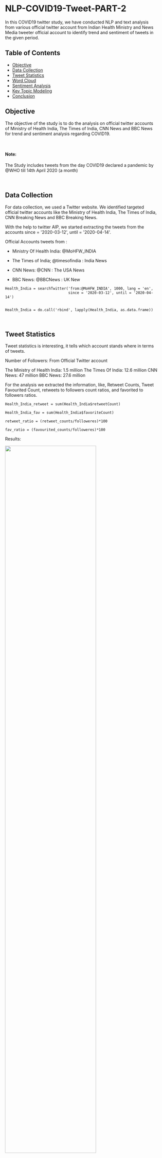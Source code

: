 # NLP-COVID19-Tweet-PART-2
In this COVID19 twitter study, we have conducted NLP and text analysis from various official twitter account from Indian Health Ministry and News Media tweeter official account to identify trend and sentiment of tweets in the given period. 


## Table of Contents

- [Objective](#objective)
- [Data Collection](#data-collection)
- [Tweet Statistics](#tweet-statisitcs)
- [Word Cloud](#word-cloud)
- [Sentiment Analysis](#sentiment-analysis)
- [Key Topic Modeling](#key-topic-modeling)
- [Conclusion](#conclusion)

## Objective
The objective of the study is to do the analysis on official twitter accounts of Ministry of Health India, The Times of India, CNN News and BBC News for trend and sentiment analysis regarding COVID19. 

<br>

#### Note: 
The Study includes tweets from the day COVID19 declared a pandemic by @WHO till 14th April 2020 (a month)

<br>

## Data Collection

For data collection, we used a Twitter website. We identified targeted official twitter accounts like the Ministry of Health India, The Times of India, CNN Breaking News and BBC Breaking News. 

With the help to twitter AIP, we started extracting the tweets from the accounts since = '2020-03-12', until = '2020-04-14'. 

Official Accounts tweets from : 
- Ministry Of Health India: @MoHFW_INDIA

- The Times of India; @timesofindia : India News

- CNN News: @CNN : The USA News

- BBC News: @BBCNews : UK New

```
Health_India = searchTwitter('from:@MoHFW_INDIA', 1000, lang = 'en', 
                             since = '2020-03-12', until = '2020-04-14')


Health_India = do.call('rbind', lapply(Health_India, as.data.frame))

```

<br>

## Tweet Statistics

Tweet statistics is interesting, it tells which account stands where in terms of tweets.

Number of Followers: From Official Twitter account

The Ministry of Health India: 1.5 million
The Times Of India: 12.6 million
CNN News: 47 million
BBC News: 27.6 million

For the analysis we extracted the information, like, Retweet Counts, Tweet Favourited Count, retweets to followers count ratios, and favorited to followers ratios.

```
Health_India_retweet = sum(Health_India$retweetCount)

Health_India_fav = sum(Health_India$favoriteCount)

retweet_ratio = (retweet_counts/followeres)*100

fav_ratio = (favourited_counts/followeres)*100
```

Results:

<p align="left"><img width=77% src=https://user-images.githubusercontent.com/44467789/79304260-85d7bf00-7f0e-11ea-8c94-84314a3589cc.png>
  

As we can see in the above table, CNN News is having the highest followers across 4 twitter accounts. However, despite the least followers The Ministry of Health India has the highest retweet ratio with 6.9. That counts @MoHFW_INDIA 's tweets are retweeted and also has a good amount of favorite ratio with 2.76. 

We have also observed despite being more than 27 million followers to BBC News, users are not paying attention to BBC News tweets. 

<br>

## Word Cloud

For word cloud we used quantda library. Ans after some text cleaning, we found the folllwoing word clouds for individual twitter accounts. 

```
health_Dfm = dfm(as.character(Health_India$text), keep = c("#*"), 
            remove = c("amp", "rt", "https", "t.co", "will", "@MoHFW_INDIA", ":", '.', ',', ';', '-', '&','.',
                       remove_numbers = TRUE, 
                       remove_punct = TRUE,
                       stem = TRUE,
                       remove_symbols = TRUE, stopwords("english")))
```

### For The Ministry of Health India:

As we can see most of the tweets from The Ministry of Health account were focused on positive and to motivate Indian people 'indiafightscorona'. The second most highlighted word we see is for '@pib_india' this official twitter account of Press Information Bureau  : Info: Press Information Bureau. Nodal agency for communicating to media on behalf of  #Government of #India. This also indicated, all the official updates were passed to the Press Information Bureau via tweets. 

<p align="center"><img width=77% src=https://user-images.githubusercontent.com/44467789/79325508-e7a82100-7f2e-11ea-9141-8e33509821e1.png>

<br>

### For The Times Of India News

As we can see in TOI's tweets, which are more focused on lockdown and cases. However, they also supported homestay during lockdown with hashtag '#cautionyespanicno'.

<p align="center"><img width=77% src=https://user-images.githubusercontent.com/44467789/79325986-bda32e80-7f2f-11ea-8e78-519f07a33c3a.png>
  
<br>

### For CNN News

FOr CNN twitter account, new your, coronavirus, along with president trump. By close look, we can also observe that CNN tweets frequently used 'pandemic' and 'died' words. One more observation is that CNN tweets do not carry hashtags! 


<p align="center"><img width=77% src=https://user-images.githubusercontent.com/44467789/79326241-25597980-7f30-11ea-9b27-264e34b9db45.png>
  
<br>

### FOr BBC news

From the following word cloud, apart from coronavirus, we also observed tweets were also more on PM Boris Johnson. Apart from this BBC also seen running trends like '#tomorrowpapertoday' and '#bbcpapers'. 

<p align="center"><img width=96% src=https://user-images.githubusercontent.com/44467789/79326606-be889000-7f30-11ea-8eed-caad26c0318d.png>
  
  
<br>

Word cloud gives us some hint words tweets trend and sentiment and language. However, for text sentiment analysis we study in detail towards these tweets sent from the individual twitter accounts. 


<br>

## Sentiment Anlaysis









